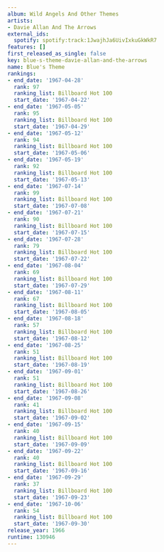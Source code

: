 ```yaml
---
album: Wild Angels And Other Themes
artists:
- Davie Allan And The Arrows
external_ids:
  spotify: spotify:track:1JwajhJa6UivIxkuGkWkR7
features: []
first_released_as_single: false
key: blue-s-theme-davie-allan-and-the-arrows
name: Blue's Theme
rankings:
- end_date: '1967-04-28'
  rank: 97
  ranking_list: Billboard Hot 100
  start_date: '1967-04-22'
- end_date: '1967-05-05'
  rank: 95
  ranking_list: Billboard Hot 100
  start_date: '1967-04-29'
- end_date: '1967-05-12'
  rank: 94
  ranking_list: Billboard Hot 100
  start_date: '1967-05-06'
- end_date: '1967-05-19'
  rank: 92
  ranking_list: Billboard Hot 100
  start_date: '1967-05-13'
- end_date: '1967-07-14'
  rank: 99
  ranking_list: Billboard Hot 100
  start_date: '1967-07-08'
- end_date: '1967-07-21'
  rank: 90
  ranking_list: Billboard Hot 100
  start_date: '1967-07-15'
- end_date: '1967-07-28'
  rank: 79
  ranking_list: Billboard Hot 100
  start_date: '1967-07-22'
- end_date: '1967-08-04'
  rank: 69
  ranking_list: Billboard Hot 100
  start_date: '1967-07-29'
- end_date: '1967-08-11'
  rank: 67
  ranking_list: Billboard Hot 100
  start_date: '1967-08-05'
- end_date: '1967-08-18'
  rank: 57
  ranking_list: Billboard Hot 100
  start_date: '1967-08-12'
- end_date: '1967-08-25'
  rank: 51
  ranking_list: Billboard Hot 100
  start_date: '1967-08-19'
- end_date: '1967-09-01'
  rank: 51
  ranking_list: Billboard Hot 100
  start_date: '1967-08-26'
- end_date: '1967-09-08'
  rank: 41
  ranking_list: Billboard Hot 100
  start_date: '1967-09-02'
- end_date: '1967-09-15'
  rank: 40
  ranking_list: Billboard Hot 100
  start_date: '1967-09-09'
- end_date: '1967-09-22'
  rank: 40
  ranking_list: Billboard Hot 100
  start_date: '1967-09-16'
- end_date: '1967-09-29'
  rank: 37
  ranking_list: Billboard Hot 100
  start_date: '1967-09-23'
- end_date: '1967-10-06'
  rank: 54
  ranking_list: Billboard Hot 100
  start_date: '1967-09-30'
release_year: 1966
runtime: 130946
---
```


